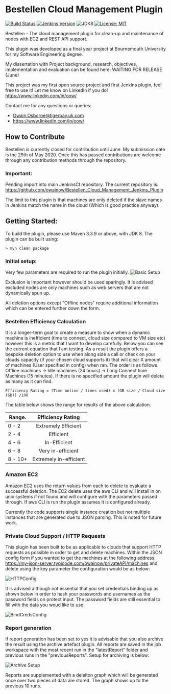 
# Bestellen Cloud Management Plugin
[![Build Status](https://ci.jenkins.io/job/Plugins/job/veracode-scan-plugin/job/master/badge/icon)](https://ci.jenkins.io/job/Plugins/job/veracode-scan-plugin/job/master/)
[![Jenkins Version](https://img.shields.io/badge/Jenkins-2.20-green.svg?label=min.%20Jenkins)](https://jenkins.io/download/)
![JDK8](https://img.shields.io/badge/jdk-8-yellow.svg?label=min.%20JDK)
[![License: MIT](https://img.shields.io/badge/license-MIT-yellow.svg)](https://opensource.org/licenses/MIT)

Bestellen - The cloud management plugin for clean-up and maintenance of nodes with EC2 and REST API support.

This plugin was developed as a final year project at Bournemouth University for my Software Engineering degree.

My dissertation with Project background, research, objectives, implementation and evaluation can be found here: WAITING FOR RELEASE (June)

This project was my first open source project and first Jenkins plugin, feel free to use it! Let me know on LinkedIn if you do! https://www.linkedin.com/in/oow/

Contact me for any questions or queries:
- Owain.Osborne@tigerbay.uk.com
- https://www.linkedin.com/in/oow/

## How to Contribute
Bestellen is currently closed for contribution until June. My submission date is the 29th of May 2020. Once this has passed contributions are welcome through any contribution methods through the repository. 

### Important:
Pending import into main JenkinsCI repository. The current repository is: https://github.com/owainow/Bestellen_Cloud_Management_Jenkins_Plugin

The limit to this plugin is that machines are only deleted if the slave names in Jenkins match the name in the cloud (Which is good practice anyway).

## Getting Started:
To build the plugin, please use Maven 3.3.9 or above, with JDK 8.
The plugin can be built using:

```console
> mvn clean package
```
### Initial setup:
Very few parameters are required to run the plugin initially. 
![Basic Setup](https://i.ibb.co/Pxdssbh/Screenshot-2020-05-12-at-13-22-31.png)

Exclusion is important however should be used sparingly. It is advised excluded nodes are only machines such as web servers that are not dynamically spun up. 

All deletion options except "Offline nodes" require additional information which can be entered further down the form. 

### Bestellen Efficiency Calculation
It is a longer-term goal to create a measure to show when a dynamic machine is inefficient (time to connect, cloud size compared to VM size etc) however this is a metric that I want to develop carefully. Below you can see the current equation that I am testing. As a result the plugin offers a bespoke deletion option to use when along side a call or check on your clouds capacity (if your chosen cloud supports it) that will clear X amount of machines (User specified in config) when ran. The order is as follows. Offline machines -> Idle machines (24 hours) -> Long Connect time Machines (15 minutes). If there is no specified amount the plugin will delete as many as it can find. 

```
Efficiency Rating = (Time online / times used) x (GB size / Cloud size (GB)) /100
```
The table below shows the range for results of the above calculation.

| Range.        | Efficiency Rating     |
| ------------- |:---------------------:|
| 0 - 2         |  Extremely Efficient  |
| 2 - 4         |  Efficient            |
| 4 - 6         |  In-Efficient         |
| 6 - 8         |  Very in-efficient    |
| 8 - 10+       | Extremely in-efficient|




### Amazon EC2
Amazon EC2 uses the return values from each to delete to evaluate a successful deletion. The EC2 delete uses the aws CLI and will install in on unix systems if not found and will configure with the parameters passed through. If aws CLI is run the plugin assumes it is configured already. 

Currently the code supports single instance creation but not multiple instances that are generated due to JSON parsing. This is noted for future work.

### Private Cloud Support / HTTP Requests
This plugin has been built to be as applicable to clouds that support HTTP requests as possible in order to get and delete machines.
Within the JSON config form if you wanted to get the machines at the following address: https://my-json-server.typicode.com/owainow/privateAPI/machines and delete using the key parameter the configuration would be as below:

![HTTPConfig](https://i.ibb.co/bgty0KR/Screenshot-2020-05-19-at-18-37-58.png)

It is advised although not essential that you set credentials binding up as shown below in order to hash your passwords and usernames as the password fields on protect input. The password fields are still essential to fill with the data you woud like to use.

![BindCredsConfig](https://i.ibb.co/0hn0TjH/Screenshot-2020-05-19-at-18-48-57.png)

### Report generation
If report generation has been set to yes it is advisable that you also archive the result using the archive artefact plugin. All reports are saved in the job workspace with the most recent run in the "latestReport" folder and previous runs in the "previousReports". Setup for archiving is below:

![Archive Setup](https://i.ibb.co/x7qJXWz/Screenshot-2020-05-12-at-13-39-52.png)

Reports are supplemented with a deleiton graph which will be generated once over two pieces of data are stored. The graph shows up to the previous 10 runs.



